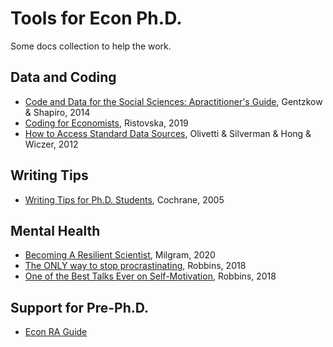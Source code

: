 # Tools for Econ Ph.D.
Some docs collection to help the work.
## Data and Coding
- [Code and Data for the Social Sciences: Apractitioner's Guide](https://github.com/Jancyll/Tools/blob/main/Shapiro_CodeAndData.pdf), Gentzkow & Shapiro, 2014
- [Coding for Economists](https://github.com/Jancyll/Tools/blob/main/coding-for-economists.pdf), Ristovska, 2019
- [How to Access Standard Data Sources](https://github.com/Jancyll/Tools/blob/main/how%20to%20access%20standard%20data%20sources.pdf), Olivetti & Silverman & Hong & Wiczer, 2012

## Writing Tips
- [Writing Tips for Ph.D. Students](https://github.com/Jancyll/Tools/blob/main/cochrane_writing%20tips.pdf), Cochrane, 2005

## Mental Health
- [Becoming A Resilient Scientist](https://github.com/Jancyll/Tools/blob/main/FEEDBACK_RESILIENCE_SUMMER_2020.pdf), Milgram, 2020
- [The ONLY way to stop procrastinating](https://www.youtube.com/watch?v=4x7MkLDGnu8&t=204s), Robbins, 2018
- [One of the Best Talks Ever on Self-Motivation](https://www.youtube.com/watch?v=_BNDdamTDak), Robbins, 2018

## Support for Pre-Ph.D.
- [Econ RA Guide](https://raguide.github.io/)
